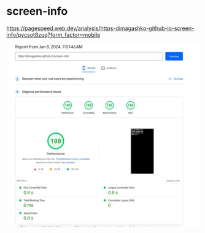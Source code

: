 # screen-info

https://pagespeed.web.dev/analysis/https-dimagashko-github-io-screen-info/pycsot8zuq?form_factor=mobile

![pagespeed report example](./img/pagespeed.jpg)
